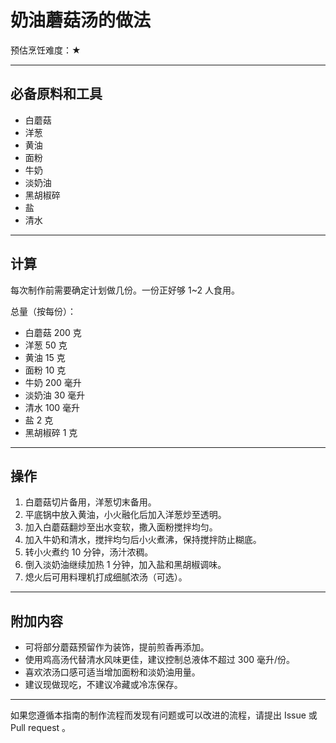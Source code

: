 # 奶油蘑菇汤的做法

预估烹饪难度：★

---

## 必备原料和工具

- 白蘑菇  
- 洋葱  
- 黄油  
- 面粉  
- 牛奶  
- 淡奶油  
- 黑胡椒碎  
- 盐  
- 清水

---

## 计算

每次制作前需要确定计划做几份。一份正好够 1~2 人食用。

总量（按每份）：

- 白蘑菇 200 克  
- 洋葱 50 克  
- 黄油 15 克  
- 面粉 10 克  
- 牛奶 200 毫升  
- 淡奶油 30 毫升  
- 清水 100 毫升  
- 盐 2 克  
- 黑胡椒碎 1 克

---

## 操作

1. 白蘑菇切片备用，洋葱切末备用。  
2. 平底锅中放入黄油，小火融化后加入洋葱炒至透明。  
3. 加入白蘑菇翻炒至出水变软，撒入面粉搅拌均匀。  
4. 加入牛奶和清水，搅拌均匀后小火煮沸，保持搅拌防止糊底。  
5. 转小火煮约 10 分钟，汤汁浓稠。  
6. 倒入淡奶油继续加热 1 分钟，加入盐和黑胡椒调味。  
7. 熄火后可用料理机打成细腻浓汤（可选）。

---

## 附加内容

- 可将部分蘑菇预留作为装饰，提前煎香再添加。  
- 使用鸡高汤代替清水风味更佳，建议控制总液体不超过 300 毫升/份。  
- 喜欢浓汤口感可适当增加面粉和淡奶油用量。  
- 建议现做现吃，不建议冷藏或冷冻保存。

---

如果您遵循本指南的制作流程而发现有问题或可以改进的流程，请提出 Issue 或 Pull request 。
